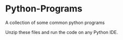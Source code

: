 # Python-Programs
A collection of some common python programs 

Unzip these files and run the code on any Python IDE.
